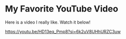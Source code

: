 <!DOCTYPE html>
<html>
<head>
 </head>
<body>

  <h1>My Favorite YouTube Video</h1>
  <p>Here is a video I really like. Watch it below!</p>

  <!-- YouTube Video Embed -->
  https://youtu.be/HD13eq_Pmp8?si=6k2uV8UHhURZC3uw

</body>
</html>
